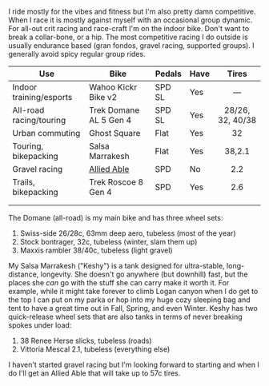I ride mostly for the vibes and fitness but I'm also pretty damn competitive. When I race it is mostly against myself with an occasional group dynamic. For all-out crit racing and race-craft I'm on the indoor bike. Don't want to break a collar-bone, or a hip. The most competitive racing I do outside is usually endurance based (gran fondos, gravel racing, supported groups). I generally avoid spicy regular group rides.

| Use                     | Bike                               | Pedals | Have |      Tires       |
| ----------------------- | ---------------------------------- | ------ | ---- | :--------------: |
| Indoor training/esports | Wahoo Kickr Bike v2                | SPD SL | Yes  |        —         |
| All-road racing/touring | Trek Domane AL 5 Gen 4             | SPD SL | Yes  | 28/26, 32, 40/38 |
| Urban commuting         | Ghost Square                       | Flat   | Yes  |        32        |
| Touring, bikepacking    | Salsa Marrakesh                    | Flat   | Yes  |      38,2.1      |
| Gravel racing           | [Allied Able](../Allied%20Able.md) | SPD    | No   |       2.2        |
| Trails, bikepacking     | Trek Roscoe 8 Gen 4                | SPD    | Yes  |       2.6        |
|                         |                                    |        |      |                  |
|                         |                                    |        |      |                  |

The Domane (all-road) is my main bike and has three wheel sets:

1. Swiss-side 26/28c, 63mm deep aero, tubeless (most of the year)
2. Stock bontrager, 32c, tubeless (winter, slam them up)
3. Maxxis rambler 38/40c, tubeless (light gravel)

My Salsa Marrakesh ("Keshy") is a tank designed for ultra-stable, long-distance, longevity. She doesn't go anywhere (but downhill) fast, but the places she *can* go with the stuff she can carry make it worth it. For example, while it might take forever to climb Logan canyon when I do get to the top I can put on my parka or hop into my huge cozy sleeping bag and tent to have a great time out in Fall, Spring, and even Winter. Keshy has two quick-release wheel sets that are also tanks in terms of never breaking spokes under load:

1. 38 Renee Herse slicks, tubeless (roads)
2. Vittoria Mescal 2.1, tubeless (everything else)

I haven't started gravel racing but I'm looking forward to starting and when I do I'll get an Allied Able that will take up to 57c tires.